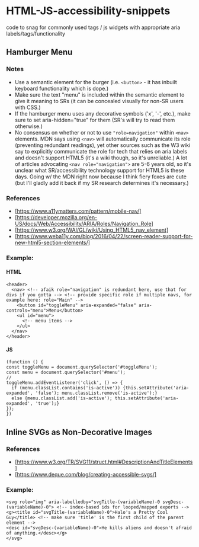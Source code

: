 # HTML-JS-accessibility-snippets

code to snag for commonly used tags / js widgets with appropriate aria labels/tags/functionality

## Hamburger Menu

### Notes

- Use a semantic element for the burger (i.e. `<button>` - it has inbuilt keyboard functionality which is dope.)
- Make sure the text "menu" is included within the semantic element to give it meaning to SRs (it can be concealed visually for non-SR users with CSS.)
- If the hamburger menu uses any decorative symbols ('x', '-', etc.), make sure to set aria-hidden="true" for them (SR's will try to read them otherwise.)
- No consensus on whether or not to use `"role=navigation"` within `<nav>` elements. MDN says using `<nav>` will automatically communicate its role (preventing redundant readings), yet other sources such as the W3 wiki say to explicitly communicate the role for tech that relies on aria labels and doesn't support HTML5 (it's a wiki though, so it's unreliable.) A lot of articles advocating `<nav role="navigation">` are 5-6 years old, so it's unclear what SR/accessibility technology support for HTML5 is these days. Going w/ the MDN right now because I think fiery foxes are cute (but I'll gladly add it back if my SR research determines it's necessary.)

### References

- [https://www.a11ymatters.com/pattern/mobile-nav/]
- [https://developer.mozilla.org/en-US/docs/Web/Accessibility/ARIA/Roles/Navigation_Role]
- [https://www.w3.org/WAI/GL/wiki/Using_HTML5_nav_element]
- [https://www.weba11y.com/blog/2016/04/22/screen-reader-support-for-new-html5-section-elements/]

### Example:

#### HTML

```
<header>
  <nav> <!-- afaik role="navigation" is redundant here, use that for divs if you gotta --> <!-- provide specific role if multiple navs, for example here: role="Main" -->
    <button id="toggleMenu" aria-expanded="false" aria-controls="menu">Menu</button>
    <ul id="menu">
      <!-- menu items -->
    </ul>
  </nav>
</header>
```

#### JS

```
(function () {
const toggleMenu = document.querySelector('#toggleMenu');
const menu = document.querySelector('#menu');
//
toggleMenu.addEventListener('click', () => {
  if (menu.classList.contains('is-active')) {this.setAttribute('aria-expanded', 'false'); menu.classList.remove('is-active');}
  else {menu.classList.add('is-active'); this.setAttribute('aria-expanded', 'true');}
});
})
```

## Inline SVGs as Non-Decorative Images

### References

- [https://www.w3.org/TR/SVG11/struct.html#DescriptionAndTitleElements]
- [https://www.deque.com/blog/creating-accessible-svgs/]

### Example:

```
<svg role="img" aria-labelledby="svgTitle-(variableName)-0 svgDesc-(variableName)-0"> <!-- index-based ids for looped/mapped exports -->
<g><title id="svgTitle-(variableName)-0">Halo's a Pretty Cool Guy</title> <!-- make sure 'title' is the first child of the parent element -->
<desc id="svgDesc-(variableName)-0">He kills aliens and doesn't afraid of anything.</desc></g>
</svg>
```
